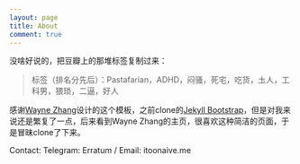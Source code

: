 ```yaml
---
layout: page
title: About
comment: true
---
```

没啥好说的，把豆瓣上的那堆标签复制过来：

>标签（排名分先后）：Pastafarian，ADHD，闷骚，死宅，吃货，圡人，工科男，猥琐，二逼，好人

感谢[Wayne Zhang](http://lhzhang.com/)设计的这个模板，之前clone的[Jekyll Bootstrap](https://github.com/plusjade/jekyll-bootstrap)，但是对我来说还是繁复了一点，后来看到Wayne Zhang的主页，很喜欢这种简洁的页面，于是冒昧clone了下来。

Contact: Telegram: Erratum / Email: i<AT>toonaive.me
